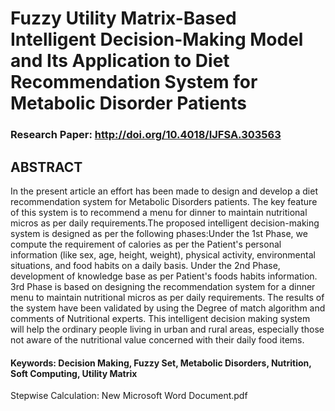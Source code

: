 # Fuzzy Utility Matrix-Based Intelligent Decision-Making Model and Its Application to Diet Recommendation System for Metabolic Disorder Patients

### Research Paper: http://doi.org/10.4018/IJFSA.303563

## ABSTRACT
In the present article an effort has been made to design and develop a diet recommendation system for Metabolic Disorders patients. The key feature of this system is to recommend a menu for dinner to maintain nutritional micros as per daily requirements.The proposed intelligent decision-making system is designed as per the following phases:Under the 1st Phase, we compute the requirement of calories as per the Patient's personal information (like sex, age, height, weight), physical activity, environmental situations, and food habits on a daily basis. Under the 2nd Phase, development of knowledge base as per Patient's foods habits information. 3rd Phase is based on designing the recommendation system for a dinner menu to maintain nutritional micros as per daily requirements. The results of the system have been validated by using the Degree of match algorithm and comments of Nutritional experts. This intelligent decision making system will help the ordinary people living in urban and rural areas, especially those not aware of the nutritional value concerned with their daily food items.

#### Keywords: Decision Making, Fuzzy Set, Metabolic Disorders, Nutrition, Soft Computing, Utility Matrix


Stepwise Calculation: New Microsoft Word Document.pdf
